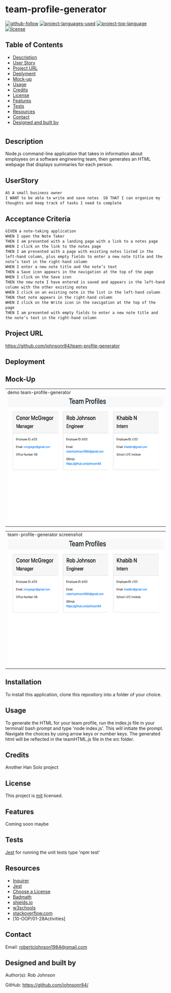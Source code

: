 # team-profile-generator

  [![github-follow](https://img.shields.io/github/followers/johnsonr84?label=Follow&logoColor=lightgrey&style=social)](https://github.com/johnsonr84)
  [![project-languages-used](https://img.shields.io/github/languages/count/johnsonr84/team-profile-generator?color=orange)](https://github.com/johnsonr84/readme-generator)
  [![project-top-language](https://img.shields.io/github/languages/top/johnsonr84/team-profile-generator?color=yellow)](https://github.com/johnsonr84/readme-generator)
  [![license](https://img.shields.io/badge/license-mit-brightgreen.svg)](https://choosealicense.com/licenses/mit/)

  ## Table of Contents 
  * [Description](#Description)
  * [User Story](#UserStory)
  * [Project URL](#Project-URL)
  * [Deplyment](#Deployment)
  * [Mock-up](#Mock-up)
  * [Usage](#Usage)
  * [Credits](#Credits)
  * [License](#License)
  * [Features](#Features)
  * [Tests](#Tests)
  * [Resources](#Resources)
  * [Contact](#Contact)
  * [Designed and built by](#Designed-and-built-by)
  #
  
  ## Description 
  Node.js command-line application that takes in information about employees on a software engineering team, then generates an HTML webpage that displays summaries for each person.

   ## UserStory 
  ```
  AS A small business owner
  I WANT to be able to write and save notes  SO THAT I can organize my thoughts and keep track of tasks I need to complete
  ```
  ## Acceptance Criteria
  ``` 
  GIVEN a note-taking application
  WHEN I open the Note Taker
  THEN I am presented with a landing page with a link to a notes page
  WHEN I click on the link to the notes page
  THEN I am presented with a page with existing notes listed in the left-hand column, plus empty fields to enter a new note title and the note’s text in the right-hand column
  WHEN I enter a new note title and the note’s text
  THEN a Save icon appears in the navigation at the top of the page
  WHEN I click on the Save icon
  THEN the new note I have entered is saved and appears in the left-hand column with the other existing notes
  WHEN I click on an existing note in the list in the left-hand column
  THEN that note appears in the right-hand column
  WHEN I click on the Write icon in the navigation at the top of the page
  THEN I am presented with empty fields to enter a new note title and the note’s text in the right-hand column
  ```
  ## Project URL
  https://github.com/johnsonr84/team-profile-generator

  ## Deployment
  

  ## Mock-Up
  <table>
  <tr>
     <td>demo team-profile-generator</td>
  </tr>
  <tr>
    <td><img src="img/team-profiles.png" height=400 alt="demo of team-profile-generator"></td>
  </tr>
  </table>
  <table>
    <tr>
      <td>team-profile-generator screenshot</td>
    </tr>
    <tr>
      <td><img src="img/team-profiles.png" height=400 alt="screenshot of team-profile-generator"></td>
  </tr>
  </table>

  ## Installation 
  To install this application, clone this repository into a folder of your choice.

  ## Usage 
  To generate the HTML for your team profile, run the index.js file in your terminal/ bash prompt and type 'node index.js'. This will initiate the prompt. Navigate the choices by using arrow keys or number keys. The generated html will be reflected in the teamHTML.js file in the src folder. 

  ## Credits 
  Another Han Solo project

  ## License 
  This project is [mit](https://choosealicense.com/licenses/mit/) licensed.

  ## Features
  Coming soon maybe 

  ## Tests
  [Jest](https://www.npmjs.com/package/jest) for running the unit tests type 'npm test' 

  ## Resources
    
  * [Inquirer](https://www.npmjs.com/package/inquirer) 
  * [Jest](https://www.npmjs.com/package/jest)
  * [Choose a License](https://choosealicense.com/)
  * [Badmath](https://img.shields.io/github/languages/top/nielsenjared/badmath)
  * [shields.io](https://shields.io/)
  * [w3schools](https://www.w3schools.com/)
  * [stackoverflow.com](https://stackoverflow.com/)
  * [10-OOP/01-28Activities]

  ## Contact
  Email: robertcjohnson1984@gmail.com 

  ## Designed and built by
  Author(s): Rob Johnson  

  GitHub: https://github.com/johnsonr84/ 